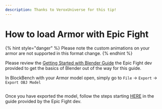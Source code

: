 ```yaml
---
description: Thanks to VeroxUniverse for this tip!
---
```


# How to load Armor with Epic Fight

{% hint style="danger" %}
Please note the custom animations on your armor are not supported in this format change.
{% endhint %}

Please review the [Getting Started with Blender Guide](https://epicfight-docs.readthedocs.io/en/latest/Guides/page3/) the Epic Fight dev provided to get the basics of Blender out of the way for this guide.

In BlockBench with your Armor model open, simply go to `File` -> `Export` -> `Export OBJ Model`

<figure><img src="https://i.imgur.com/VQ1Otzi.png" alt=""><figcaption></figcaption></figure>

Once you have exported the model, follow the steps starting [HERE](https://epicfight-docs.readthedocs.io/en/latest/Armor/3Darmor\_page1/#weight-paint-and-vertex-correction) in the guide provided by the Epic Fight dev.
